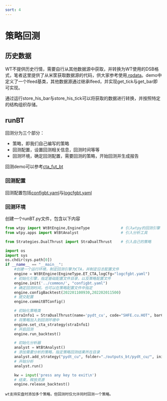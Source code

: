 ```yaml
---
sort: 4
---
```


# 策略回测

## 历史数据

WT不提供历史行情，需要自行从其他数据源中获取，并转换为WT使用的DSB格式，笔者这里提供了从米筐获取数据源的代码，供大家参考使用,[rqdata](https://github.com/wondertrader/wtpy/tree/master/demos/rqdata_demo)。demo中定义了一个Ifeed基类，其他数据源通过继承Ifeed，并实现get_tick与get_bar即可实现。

通过运行store_his_bar与store_his_tick可以将获取的数据进行转换，并按照特定的结构组织存储。

## runBT

回测分为三个部分：

- 策略，即我们自己编写的策略
- 回测配置，设置回测相关信息，回测时间等等
- 回测环境，确定回测配置，需要回测的策略，开始回测并生成报告

回测demo可以参考[cta_fut_bt](https://github.com/wondertrader/wtpy/tree/master/demos/cta_fut_bt)

### 回测配置

回测配置包括[configbt.yaml](../开发手册/wtpy/2.配置文件/2.策略配置文件.md#configbtyaml)与[logcfgbt.yaml](../开发手册/wtpy/2.配置文件/2.策略配置文件.md#logcfgbt.yaml)

### 回测环境

创建一个runBT.py文件，包含以下内容

```python
from wtpy import WtBtEngine,EngineType              # 引入wtpy的回测引擎
from wtpy.apps import WtBtAnalyst                   # 引入分析工具

from Strategies.DualThrust import StraDualThrust    # 引入自己的策略

import os
import sys
os.chdir(sys.path[0])
if __name__ == "__main__":
    #创建一个运行环境，制定回测引擎为CTA，并制定日志配置文件
    engine = WtBtEngine(EngineType.ET_CTA,logCfg="logcfgbt.yaml")    
    # 初始化引擎，指定基础配置文件目录，以及策略配置文件
    engine.init('../common/', "configbt.yaml")
    # 确定回测时间，也可以在策略配置文件中指定
    engine.configBacktest(202201100930,202202011500)
    # 提交配置
    engine.commitBTConfig()

    # 初始化策略类
    straInfo1 = StraDualThrust(name='pydt_cu', code="SHFE.cu.HOT", barCnt=50, period="m5", days=30, k1=0.1, k2=0.1, isForStk=False)
    # 将策略加入到回测环境中
    engine.set_cta_strategy(straInfo1)
    # 开启回测
    engine.run_backtest()

    # 初始化分析器
    analyst = WtBtAnalyst()
    # 添加需要分析的策略，指定策略回测结果所在目录
    analyst.add_strategy("pydt_cu", folder="./outputs_bt/pydt_cu/", init_capital=500000, rf=0.02, annual_trading_days=240)
    # 开始分析
    analyst.run()

    kw = input('press any key to exit\n')
    # 结束，释放资源
    engine.release_backtest()
```

```tip
wt支持实盘时添加多个策略，但回测时仅允许同时回测一个策略。
```